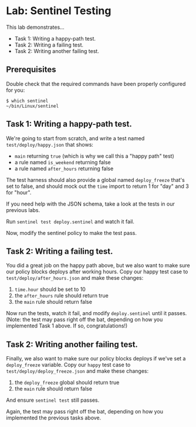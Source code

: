 # Lab: Sentinel Testing

This lab demonstrates...

- Task 1: Writing a happy-path test.
- Task 2: Writing a failing test.
- Task 2: Writing another failing test.

## Prerequisites

Double check that the required commands have been properly configured for you:

    $ which sentinel
    ~/bin/Linux/sentinel

## Task 1: Writing a happy-path test.

We're going to start from scratch, and write a test named `test/deploy/happy.json` that shows:

* `main` returning `true` (which is why we call this a "happy path" test)
* a rule named `is_weekend` returning false
* a rule named `after_hours` returning false

The test harness should also provide a global named `deploy_freeze` that's set to false, and should mock out the `time` import to return 1 for "day" and 3 for "hour".

If you need help with the JSON schema, take a look at the tests in our previous labs.

Run `sentinel test deploy.sentinel` and watch it fail.

Now, modify the sentinel policy to make the test pass.

## Task 2: Writing a failing test.

You did a great job on the happy path above, but we also want to make sure our policy blocks deploys after working hours.  Copy our happy test case to `test/deploy/after_hours.json` and make these changes:

1. `time.hour` should be set to 10
1. the `after_hours` rule should return true
1. the `main` rule should return false

Now run the tests, watch it fail, and modify `deploy.sentinel` until it passes.  (Note: the test may pass right off the bat, depending on how you implemented Task 1 above.  If so, congratulations!)

## Task 2: Writing another failing test.

Finally, we also want to make sure our policy blocks deploys if we've set a `deploy_freeze` variable.  Copy our `happy` test case to `test/deploy/deploy_freeze.json` and make these changes:

1. the `deploy_freeze` global should return true
1. the `main` rule should return false

And ensure `sentinel test` still passes.

Again, the test may pass right off the bat, depending on how you implemented the previous tasks above.
